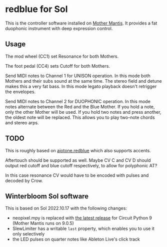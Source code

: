 # redblue for Sol

This is the controller software installed on
[Mother Mantis](https://modulargrid.net/e/racks/view/2502933).
It provides a fat duophonic instrument with deep expression control.

## Usage
The mod wheel (CC1) set Resonance for both Mothers.

The foot pedal (CC4) sets Cutoff for both Mothers.

Send MIDI notes to Channel 1 for UNISON operation. In this mode both
Mothers and their subs sound at the same time. The stereo field and
detune makes this a very fat bass. In this mode legato playback doesn't
retrigger the envelopes.

Send MIDI notes to Channel 2 for DUOPHONIC operation. In this mode notes
alternate between the Red and the Blue Mother. If you hold a note, only
the other Mother will be used. If you hold two notes and press another,
the oldest note will be replaced. This allows you to play two-note chords
and stereo arps.

## TODO

This is roughly based on
[aiotone.redblue](https://github.com/ambv/aiotone/blob/master/aiotone/redblue.py)
which also supports accents.

Aftertouch should be supported as well. Maybe CV C and CV D should output 
red cutoff and blue cutoff respectively, to allow for polyphonic AT?

In this case resonance CV would have to be encoded with pulses and
decoded by Crow.

## Winterbloom Sol software
This is based on Sol 2022.10.17 with the following changes:
- neopixel.mpy is replaced with
  [the latest release](https://github.com/adafruit/Adafruit_CircuitPython_NeoPixel/releases)
  for Circuit Python 9 (Mother Mantis runs on 9.0.5)
- SlewLimiter has a writable `last` property, which enables you to use
  it only selectively
- the LED pulses on quarter notes like Ableton Live's click track